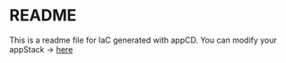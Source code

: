 # README
This is a readme file for IaC generated with appCD.
You can modify your appStack -> [here](http://cloud.stackgen.com/appstacks/2ec36fbf-7f0c-48ee-ba94-3fece6f9bc76)
